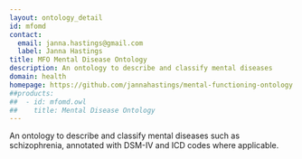 ```yaml
---
layout: ontology_detail
id: mfomd
contact: 
  email: janna.hastings@gmail.com
  label: Janna Hastings
title: MFO Mental Disease Ontology
description: An ontology to describe and classify mental diseases
domain: health
homepage: https://github.com/jannahastings/mental-functioning-ontology
##products: 
##  - id: mfomd.owl
##    title: Mental Disease Ontology
---
```


An ontology to describe and classify mental diseases such as schizophrenia, annotated with DSM-IV and ICD codes where applicable.
